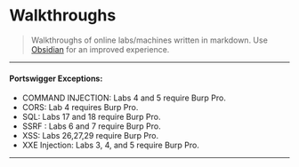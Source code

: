 # Walkthroughs

> Walkthroughs of online labs/machines written in markdown.
> Use [Obsidian](https://obsidian.md/) for an improved experience.

---

#### Portswigger Exceptions:

* COMMAND INJECTION: Labs 4 and 5 require Burp Pro.
* CORS: Lab 4 requires Burp Pro.
* SQL: Labs 17 and 18 require Burp Pro.
* SSRF : Labs 6 and 7 require Burp Pro.
* XSS: Labs 26,27,29 require Burp Pro.
* XXE Injection: Labs 3, 4, and 5 require Burp Pro.

---
